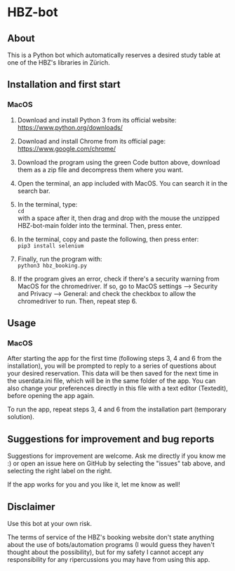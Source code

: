 # HBZ-bot
## About
This is a Python bot which automatically reserves a desired study table at one of the HBZ's libraries in Zürich.

## Installation and first start
### MacOS

1. Download and install Python 3 from its official website:  
https://www.python.org/downloads/

2. Download and install Chrome from its official page:  
https://www.google.com/chrome/

2. Download the program using the green Code button above, download them as a zip file and decompress them where you want.

3. Open the terminal, an app included with MacOS. You can search it in the search bar.

4. In the terminal, type:  
`cd `  
 with a space after it, then drag and drop with the mouse the unzipped HBZ-bot-main folder into the terminal. Then, press enter. 

5. In the terminal, copy and paste the following, then press enter:  
`pip3 install selenium`

6. Finally, run the program with:  
`python3 hbz_booking.py`

7. If the program gives an error, check if there's a security warning from MacOS for the chromedriver. If so, go to MacOS settings --> Security and Privacy --> General: and check the checkbox to allow the chromedriver to run. Then, repeat step 6.


## Usage
### MacOS
After starting the app for the first time (following steps 3, 4 and 6 from the installation), you will be prompted to reply to a series of questions about your desired reservation. This data will be then saved for the next time in the userdata.ini file, which will be in the same folder of the app. You can also change your preferences directly in this file with a text editor (Textedit), before opening the app again.

To run the app, repeat steps 3, 4 and 6 from the installation part (temporary solution).

## Suggestions for improvement and bug reports

Suggestions for improvement are welcome. Ask me directly if you know me :) or open an issue here on GitHub by selecting the "issues" tab above, and selecting the right label on the right.

If the app works for you and you like it, let me know as well!

## Disclaimer
Use this bot at your own risk.

The terms of service of the HBZ's booking website don't state anything about the use of bots/automation programs (I would guess they haven't thought about the possibility), but for my safety I cannot accept any responsibility for any ripercussions you may have from using this app.
